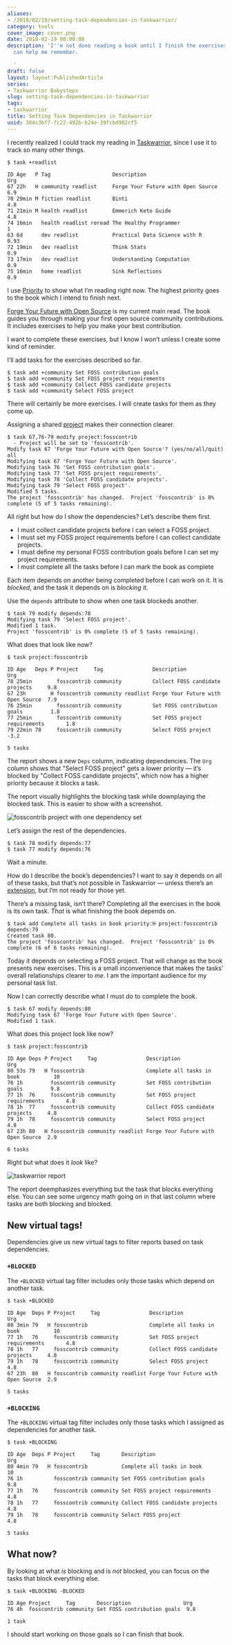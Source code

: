 ```yaml
---
aliases:
- /2018/02/19/setting-task-dependencies-in-taskwarrior/
category: tools
cover_image: cover.png
date: 2018-02-19 00:00:00
description: 'I''m not done reading a book until I finish the exercises. Taskwarrior
  can help me remember.

  '
draft: false
layout: layout:PublishedArticle
series:
- Taskwarrior Babysteps
slug: setting-task-dependencies-in-taskwarrior
tags:
- taskwarrior
title: Setting Task Dependencies in Taskwarrior
uuid: 364c3bf7-fc22-492b-b24e-39fcbd902cf5
---
```


I recently realized I could track my reading in
[Taskwarrior](https://taskwarrior.org/), since I use it to track so many
other things.

    $ task +readlist

    ID Age   P Tag                    Description                        Urg
    67 22h   H community readlist     Forge Your Future with Open Source  6.9
    70 29min M fiction readlist       Binti                               4.8
    71 21min M health readlist        Emmerich Keto Guide                 4.8
    74 16min   health readlist reread The Healthy Programmer                1
    63 6d      dev readlist           Practical Data Science with R      0.93
    72 19min   dev readlist           Think Stats                         0.9
    73 17min   dev readlist           Understanding Computation           0.9
    75 16min   home readlist          Sink Reflections                    0.9

I use [Priority](/post/2017/12/taskwarrior-priorities) to show what I’m
reading right now. The highest priority goes to the book which I intend
to finish next.

[Forge Your Future with Open
Source](https://pragprog.com/book/vbopens/forge-your-future-with-open-source)
is my current main read. The book guides you through making your first
open source community contributions. It includes exercises to help you
make your best contribution.

I want to complete these exercises, but I know I won’t unless I create
some kind of reminder.

I’ll add tasks for the exercises described so far.

    $ task add +community Set FOSS contribution goals
    $ task add +community Set FOSS project requirements
    $ task add +community Collect FOSS candidate projects
    $ task add +community Select FOSS project

There will certainly be more exercises. I will create tasks for them as
they come up.

Assigning a shared [project](/post/2017/12/taskwarrior/#_projects) makes
their connection clearer.

    $ task 67,76-79 modify project:fosscontrib
      - Project will be set to 'fosscontrib'.
    Modify task 67 'Forge Your Future with Open Source'? (yes/no/all/quit) all
    Modifying task 67 'Forge Your Future with Open Source'.
    Modifying task 76 'Set FOSS contribution goals'.
    Modifying task 77 'Set FOSS project requirements'.
    Modifying task 78 'Collect FOSS candidate projects'.
    Modifying task 79 'Select FOSS project'.
    Modified 5 tasks.
    The project 'fosscontrib' has changed.  Project 'fosscontrib' is 0% complete (5 of 5 tasks remaining).

All right but how do I show the dependencies? Let’s describe them first.

- I must collect candidate projects before I can select a FOSS
  project.
- I must set my FOSS project requirements before I can collect
  candidate projects.
- I must define my personal FOSS contribution goals before I can set
  my project requirements.
- I must complete all the tasks before I can mark the book as complete

Each item depends on another being completed before I can work on it. It
is *blocked*, and the task it depends on is *blocking* it.

Use the `depends` attribute to show when one task blockeds another.

    $ task 79 modify depends:78
    Modifying task 79 'Select FOSS project'.
    Modified 1 task.
    Project 'fosscontrib' is 0% complete (5 of 5 tasks remaining).

What does that look like now?

    $ task project:fosscontrib

    ID Age   Deps P Project     Tag                Description                        Urg
    78 25min        fosscontrib community          Collect FOSS candidate projects     9.8
    67 23h        H fosscontrib community readlist Forge Your Future with Open Source  7.9
    76 25min        fosscontrib community          Set FOSS contribution goals         1.8
    77 25min        fosscontrib community          Set FOSS project requirements       1.8
    79 22min 78     fosscontrib community          Select FOSS project                -3.2

    5 tasks

The report shows a new `Deps` column, indicating dependencies. The `Urg`
column shows that "Select FOSS project" gets a lower priority — it’s
blocked by "Collect FOSS candidate projects", which now has a higher
priority because it blocks a task.

The report visually highlights the blocking task while downplaying the
blocked task. This is easier to show with a screenshot.

![fosscontrib project with one dependency set](single-dependency.png)

Let’s assign the rest of the dependencies.

    $ task 78 modify depends:77
    $ task 77 modify depends:76

Wait a minute.

How do I describe the book’s dependencies? I want to say it depends on
all of these tasks, but that’s not possible in Taskwarrior — unless
there’s an [extension](https://taskwarrior.org/tools/), but I’m not
ready for those yet.

There’s a missing task, isn’t there? Completing all the exercises in the
book is its own task. *That* is what finishing the book depends on.

    $ task add Complete all tasks in book priority:H project:fosscontrib depends:79
    Created task 80.
    The project 'fosscontrib' has changed.  Project 'fosscontrib' is 0% complete (6 of 6 tasks remaining).

Today it depends on selecting a FOSS project. That will change as the
book presents new exercises. This is a small inconvenience that makes
the tasks' overall relationships clearer to *me*. I am the important
audience for my personal task list.

Now I can correctly describe what I must do to complete the book.

    $ task 67 modify depends:80
    Modifying task 67 'Forge Your Future with Open Source'.
    Modified 1 task.

What does this project look like now?

    $ task project:fosscontrib

    ID Age Deps P Project     Tag                Description                        Urg
    80 53s 79   H fosscontrib                    Complete all tasks in book           10
    76 1h         fosscontrib community          Set FOSS contribution goals         9.8
    77 1h  76     fosscontrib community          Set FOSS project requirements       4.8
    78 1h  77     fosscontrib community          Collect FOSS candidate projects     4.8
    79 1h  78     fosscontrib community          Select FOSS project                 4.8
    67 23h 80   H fosscontrib community readlist Forge Your Future with Open Source  2.9

    6 tasks

Right but what does it *look* like?

![taskwarrior report](cover.png "I have my work cut out for me")

The report deemphasizes everything but the task that blocks everything
else. You can see some urgency math going on in that last column where
tasks are both blocking and blocked.

## New virtual tags!

Dependencies give us new virtual tags to filter reports based on task
dependencies.

### `+BLOCKED`

The `+BLOCKED` virtual tag filter includes only those tasks which depend
on another task.

    $ task +BLOCKED

    ID Age  Deps P Project     Tag                Description                        Urg
    80 3min 79   H fosscontrib                    Complete all tasks in book           10
    77 1h   76     fosscontrib community          Set FOSS project requirements       4.8
    78 1h   77     fosscontrib community          Collect FOSS candidate projects     4.8
    79 1h   78     fosscontrib community          Select FOSS project                 4.8
    67 23h  80   H fosscontrib community readlist Forge Your Future with Open Source  2.9

    5 tasks

### `+BLOCKING`

The `+BLOCKING` virtual tag filter includes only those tasks which I
assigned as dependencies for another task.

    $ task +BLOCKING

    ID Age  Deps P Project     Tag       Description                     Urg
    80 4min 79   H fosscontrib           Complete all tasks in book        10
    76 1h          fosscontrib community Set FOSS contribution goals      9.8
    77 1h   76     fosscontrib community Set FOSS project requirements    4.8
    78 1h   77     fosscontrib community Collect FOSS candidate projects  4.8
    79 1h   78     fosscontrib community Select FOSS project              4.8

    5 tasks

## What now?

By looking at what *is* blocking and is *not* blocked, you can focus on
the tasks that block everything else.

    $ task +BLOCKING -BLOCKED

    ID Age Project     Tag       Description                 Urg
    76 4h  fosscontrib community Set FOSS contribution goals  9.8

    1 task

I should start working on those goals so I can finish that book.